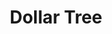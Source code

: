 ---
title: "Dollar Tree"
url: /west-des-moines/dollar-tree-mills-civic-parkway/
shop: variety store
---